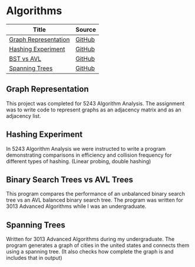 # Algorithms

| Title                                                  | Source                                                                                                         |
| ------------------------------------------------------ | -------------------------------------------------------------------------------------------------------------- |
| [Graph Representation](#graph-representation)   | [GitHub](https://github.com/jeremyglebe/Coursework-5243-Algorithm-Analysis/tree/master/Graph%20Representation) |
| [Hashing Experiment](#hashing-experiment)       | [GitHub](https://github.com/jeremyglebe/Coursework-5243-Algorithm-Analysis/tree/master/hashing)                |
| [BST vs AVL](#binary-search-trees-vs-avl-trees) | [GitHub](https://github.com/jeremyglebe/Coursework-3013-Algorithms/tree/master/assignments/BST%20vs%20AVL)     |
| [Spanning Trees](#spanning-trees)                      | [GitHub](https://github.com/jeremyglebe/Coursework-3013-Algorithms/tree/master/assignments/Spanning%20Trees)   |

## Graph Representation
This project was completed for 5243 Algorithm Analysis. The assignment was to write code to represent graphs as an adjacency matrix and as an adjacency list.

## Hashing Experiment
In 5243 Algorithm Analysis we were instructed to write a program demonstrating comparisons in efficiency and collision frequency for different types of hashing. (Linear probing, double hashing)

## Binary Search Trees vs AVL Trees
This program compares the performance of an unbalanced binary search tree vs an AVL balanced binary search tree. The program was written for 3013 Advanced Algorithms while I was an undergraduate.

## Spanning Trees
Written for 3013 Advanced Algorithms during my undergraduate. The program generates a graph of cities in the united states and connects them using a spanning tree. (It also checks how complete the graph is and includes that in output)